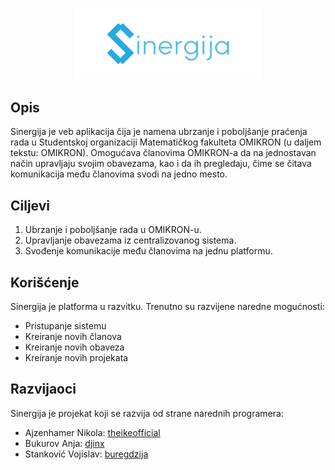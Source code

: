<p align="center"><img src="./public/assets/logo.png" width="300" ></p>

## Opis
Sinergija je veb aplikacija čija je namena ubrzanje i poboljšanje praćenja rada u Studentskoj organizaciji Matematičkog fakulteta OMIKRON (u daljem tekstu: OMIKRON). Omogućava članovima OMIKRON-a da na jednostavan način upravljaju svojim obavezama, kao i da ih pregledaju, čime se čitava komunikacija među članovima svodi na jedno mesto.

## Ciljevi
1. Ubrzanje i poboljšanje rada u OMIKRON-u.
2. Upravljanje obavezama iz centralizovanog sistema.
3. Svođenje komunikacije među članovima na jednu platformu.

## Korišćenje
Sinergija je platforma u razvitku. Trenutno su razvijene naredne mogućnosti:
- Pristupanje sistemu
- Kreiranje novih članova
- Kreiranje novih obaveza
- Kreiranje novih projekata

## Razvijaoci
Sinergija je projekat koji se razvija od strane narednih programera:
- Ajzenhamer Nikola: [theikeofficial](https://github.com/theikeofficial)
- Bukurov Anja: [djinx](https://github.com/djinx)
- Stanković Vojislav: [buregdzija](https://github.com/buregdzija)